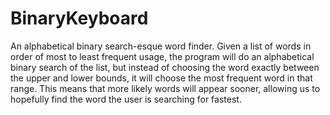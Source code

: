 # BinaryKeyboard

An alphabetical binary search-esque word finder. Given a list of words in order
of most to least frequent usage, the program will do an alphabetical binary
search of the list, but instead of choosing the word exactly between the upper
and lower bounds, it will choose the most frequent word in that range. This
means that more likely words will appear sooner, allowing us to hopefully find
the word the user is searching for fastest.
